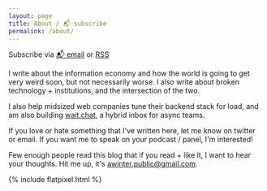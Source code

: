 ```yaml
---
layout: page
title: About / 📬 subscribe
permalink: /about/
---
```


<p class="rss-subscribe">Subscribe via <a href="https://tinyletter.com/abe-winter">📬 email</a> or <a href="{{ "/feed.xml" | relative_url }}">RSS</a></p>

I write about the information economy and how the world is going to get very weird soon, but not necessarily worse.
I also write about broken technology + institutions, and the intersection of the two.

I also help midsized web companies tune their backend stack for load,
and am also building [wait.chat](https://wait.chat), a hybrid inbox for async teams.

If you love or hate something that I've written here,
let me know on twitter or email.
If you want me to speak on your podcast / panel, I'm interested!

Few enough people read this blog that if you read + like it, I want to hear your thoughts.
Hit me up, it's awinter.public@gmail.com.

{% include flatpixel.html %}
